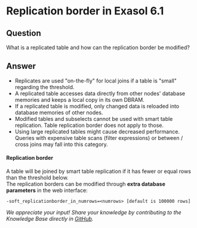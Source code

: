 # Replication border in Exasol 6.1 
## Question

What is a replicated table and how can the replication border be modified? 

## Answer

* Replicates are used "on-the-fly" for local joins if a table is "small" regarding the threshold.
* A replicated table accesses data directly from other nodes' database memories and keeps a local copy in its own DBRAM.
* If a replicated table is modified, only changed data is reloaded into database memories of other nodes.
* Modified tables and subselects cannot be used with smart table replication. Table replication border does not apply to those.
* Using large replicated tables might cause decreased performance. Queries with expensive table scans (filter expressions) or between / cross joins may fall into this category.

#### Replication border

A table will be joined by smart table replication if it has fewer or equal rows than the threshold below.  
The replication borders can be modified through **extra database parameters** in the web interface:


```"code-java"
-soft_replicationborder_in_numrows=<numrows> [default is 100000 rows]
```

*We appreciate your input! Share your knowledge by contributing to the Knowledge Base directly in [GitHub](https://github.com/exasol/public-knowledgebase).* 